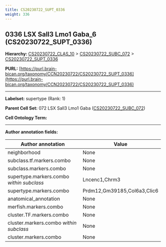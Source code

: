 ```yaml
---
title: CS20230722_SUPT_0336
weight: 336
---
```

## 0336 LSX Sall3 Lmo1 Gaba_6 (CS20230722_SUPT_0336)
<b>Hierarchy: </b>
[CS20230722_CLAS_10](../CS20230722_CLAS_10) >
[CS20230722_SUBC_072](../CS20230722_SUBC_072) >
[CS20230722_SUPT_0336](../CS20230722_SUPT_0336)

**PURL:** [https://purl.brain-bican.org/taxonomy/CCN20230722/CS20230722_SUPT_0336](https://purl.brain-bican.org/taxonomy/CCN20230722/CS20230722_SUPT_0336)

---


**Labelset:** supertype (Rank: 1)

**Parent Cell Set:** 072 LSX Sall3 Lmo1 Gaba ([CS20230722_SUBC_072](../CS20230722_SUBC_072))



**Cell Ontology Term:** 

[MARKER GENES.]: #


---

[TRANSFERRED ANNOTATIONS.]: #


[AUTHOR ANNOTATION FIELDS.]: #


**Author annotation fields:**

| Author annotation | Value |
|-------------------|-------|
|neighborhood|None|
|subclass.tf.markers.combo|None|
|subclass.markers.combo|None|
|supertype.markers.combo _within subclass_|Lncenc1,Chrm3|
|supertype.markers.combo|Prdm12,Gm39185,Col6a3,Clic6|
|anatomical_annotation|None|
|merfish.markers.combo|None|
|cluster.TF.markers.combo|None|
|cluster.markers.combo _within subclass_|None|
|cluster.markers.combo|None|
